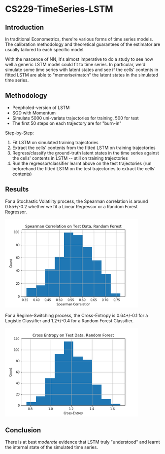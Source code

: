 # CS229-TimeSeries-LSTM

## Introduction
In traditional Econometrics, there're various forms of time series models. The calibration methodology and theoretical guarantees of the estimator are usually tailored to each specific model.

With the nascence of NN, it's almost imperative to do a study to see how well a generic LSTM model could fit to time series. In particular, we'd simulate some time series with latent states and see if the cells' contents in fitted LSTM are able to "memorise/match" the latent states in the simulated time series.

## Methodology
* Peepholed-version of LSTM
* SGD with Momentum
* Simulate 5000 uni-variate trajectories for training, 500 for test
* The first 50 steps on each trajectory are for "burn-in"

Step-by-Step:
1. Fit LSTM on simulated training trajectories
2. Extract the cells' contents from the fitted LSTM on training trajectories
3. Regress/classify the ground-truth latent states in the time series against the cells' contents in LSTM -- still on training trajectories
4. Run the regressor/classifier learnt above on the test trajectories (run beforehand the fitted LSTM on the test trajectories to extract the cells' contents) 

## Results
For a Stochastic Volatility process, the Spearman correlation is around 0.55+/-0.2 whether we fit a Linear Regressor or a Random Forest Regressor.

![Spearman correlation for Random Forest Regressor on test trajectories](doc/hist-spearman-correl-rf.png)

For a Regime-Switching process, the Cross-Entropy is 0.64+/-0.1 for a Logistic Classifier and 1.2+/-0.4 for a Random Forest Classifier.

![Cross-Entropy for Random Forest Classifier on test trajectories](doc/hist-ce-rs-rf.png)

## Conclusion
There is at best *moderate* evidence that LSTM truly "understood" and learnt the internal state of the simulated time series.






